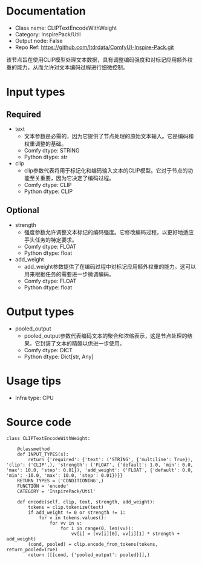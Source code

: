 # Documentation
- Class name: CLIPTextEncodeWithWeight
- Category: InspirePack/Util
- Output node: False
- Repo Ref: https://github.com/ltdrdata/ComfyUI-Inspire-Pack.git

该节点旨在使用CLIP模型处理文本数据，具有调整编码强度和对标记应用额外权重的能力，从而允许对文本编码过程进行细微控制。

# Input types
## Required
- text
    - 文本参数是必需的，因为它提供了节点处理的原始文本输入。它是编码和权重调整的基础。
    - Comfy dtype: STRING
    - Python dtype: str
- clip
    - clip参数代表将用于标记化和编码输入文本的CLIP模型。它对于节点的功能至关重要，因为它决定了编码过程。
    - Comfy dtype: CLIP
    - Python dtype: CLIP
## Optional
- strength
    - 强度参数允许调整文本标记的编码强度。它修改编码过程，以更好地适应手头任务的特定要求。
    - Comfy dtype: FLOAT
    - Python dtype: float
- add_weight
    - add_weight参数提供了在编码过程中对标记应用额外权重的能力。这可以用来根据任务的需要进一步微调编码。
    - Comfy dtype: FLOAT
    - Python dtype: float

# Output types
- pooled_output
    - pooled_output参数代表编码文本的聚合和浓缩表示，这是节点处理的结果。它封装了文本的精髓以供进一步使用。
    - Comfy dtype: DICT
    - Python dtype: Dict[str, Any]

# Usage tips
- Infra type: CPU

# Source code
```
class CLIPTextEncodeWithWeight:

    @classmethod
    def INPUT_TYPES(s):
        return {'required': {'text': ('STRING', {'multiline': True}), 'clip': ('CLIP',), 'strength': ('FLOAT', {'default': 1.0, 'min': 0.0, 'max': 10.0, 'step': 0.01}), 'add_weight': ('FLOAT', {'default': 0.0, 'min': -10.0, 'max': 10.0, 'step': 0.01})}}
    RETURN_TYPES = ('CONDITIONING',)
    FUNCTION = 'encode'
    CATEGORY = 'InspirePack/Util'

    def encode(self, clip, text, strength, add_weight):
        tokens = clip.tokenize(text)
        if add_weight != 0 or strength != 1:
            for v in tokens.values():
                for vv in v:
                    for i in range(0, len(vv)):
                        vv[i] = (vv[i][0], vv[i][1] * strength + add_weight)
        (cond, pooled) = clip.encode_from_tokens(tokens, return_pooled=True)
        return ([[cond, {'pooled_output': pooled}]],)
```